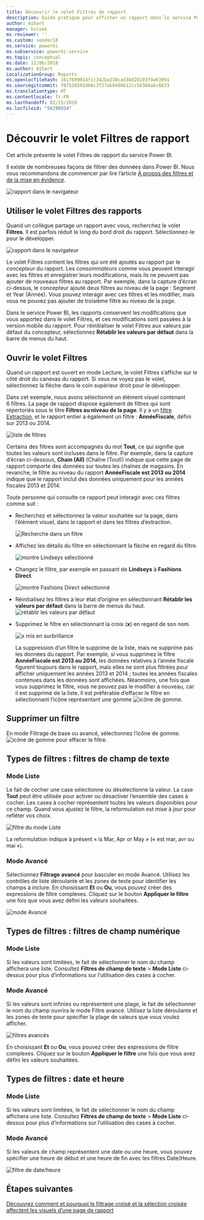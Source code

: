 ```yaml
---
title: Découvrir le volet Filtres de rapport
description: Guide pratique pour afficher un rapport dans le service Power BI pour les consommateurs
author: mihart
manager: kvivek
ms.reviewer: ''
ms.custom: seodec18
ms.service: powerbi
ms.subservice: powerbi-service
ms.topic: conceptual
ms.date: 12/06/2018
ms.author: mihart
LocalizationGroup: Reports
ms.openlocfilehash: 161f699014fcc342ba238cad38d28103f9a63991
ms.sourcegitcommit: f07520591db6c3f27ab6490612cc56384abc6633
ms.translationtype: HT
ms.contentlocale: fr-FR
ms.lasthandoff: 02/15/2019
ms.locfileid: "56298934"
---
```

# <a name="take-a-tour-of-the-report-filters-pane"></a>Découvrir le volet Filtres de rapport
Cet article présente le volet Filtres de rapport du service Power BI.

Il existe de nombreuses façons de filtrer des données dans Power BI. Nous vous recommandons de commencer par lire l’article [À propos des filtres et de la mise en évidence](../power-bi-reports-filters-and-highlighting.md).

![rapport dans le navigateur](media/end-user-report-filter/power-bi-browser.png)

## <a name="working-with-the-report-filters-pane"></a>Utiliser le volet Filtres des rapports
Quand un collègue partage un rapport avec vous, recherchez le volet **Filtres**. Il est parfois réduit le long du bord droit du rapport. Sélectionnez-le pour le développer.   

![rapport dans le navigateur](media/end-user-report-filter/power-bi-expanded.png)

Le volet Filtres contient les filtres qui ont été ajoutés au rapport par le *concepteur* du rapport. Les *consommateurs* comme vous peuvent interagir avec les filtres et enregistrer leurs modifications, mais ils ne peuvent pas ajouter de nouveaux filtres au rapport. Par exemple, dans la capture d’écran ci-dessus, le concepteur ajouté deux filtres au niveau de la page : Segment et Year (Année). Vous pouvez interagir avec ces filtres et les modifier, mais vous ne pouvez pas ajouter de troisième filtre au niveau de la page.

Dans le service Power BI, les rapports conservent les modifications que vous apportez dans le volet Filtres, et ces modifications sont passées à la version mobile du rapport. Pour réinitialiser le volet Filtres aux valeurs par défaut du concepteur, sélectionnez **Rétablir les valeurs par défaut** dans la barre de menus du haut.     

## <a name="open-the-filters-pane"></a>Ouvrir le volet Filtres
Quand un rapport est ouvert en mode Lecture, le volet Filtres s’affiche sur le côté droit du canevas du rapport. Si vous ne voyez pas le volet, sélectionnez la flèche dans le coin supérieur droit pour le développer.  

Dans cet exemple, nous avons sélectionné un élément visuel contenant 6 filtres. La page de rapport dispose également de filtres qui sont répertoriés sous le titre **Filtres au niveau de la page**. Il y a un [filtre Extraction](../power-bi-report-add-filter.md), et le rapport entier a également un filtre :  **AnnéeFiscale**, défini sur 2013 ou 2014.

![liste de filtres](media/end-user-report-filter/power-bi-filter-list.png)

Certains des filtres sont accompagnés du mot **Tout**, ce qui signifie que toutes les valeurs sont incluses dans le filtre.  Par exemple, dans la capture d’écran ci-dessous, **Chain (All)** (Chaîne (Tout)) indique que cette page de rapport comporte des données sur toutes les chaînes de magasins.  En revanche, le filtre au niveau du rapport **AnnéeFiscale est 2013 ou 2014** indique que le rapport inclut des données uniquement pour les années fiscales 2013 et 2014.

Toute personne qui consulte ce rapport peut interagir avec ces filtres comme suit :

- Recherchez et sélectionnez la valeur souhaitée sur la page, dans l’élément visuel, dans le rapport et dans les filtres d’extraction. 

    ![Recherche dans un filtre](media/end-user-report-filter/power-bi-filter-search.png)

- Affichez les détails du filtre en sélectionnant la flèche en regard du filtre.
  
   ![montre Lindseys sélectionné](media/end-user-report-filter/power-bi-expan-filter.png)
* Changez le filtre, par exemple en passant de **Lindseys** à **Fashions Direct**.
  
     ![montre Fashions Direct sélectionné](media/end-user-report-filter/power-bi-filter-chain.png)

* Réinitialisez les filtres à leur état d’origine en sélectionnant **Rétablir les valeurs par défaut** dans la barre de menus du haut.    
    ![rétablir les valeurs par défaut](media/end-user-report-filter/power-bi-reset-to-default.png)
    
* Supprimez le filtre en sélectionnant la croix (**x**) en regard de son nom.
  
    ![x mis en surbrillance](media/end-user-report-filter/power-bi-delete-filter.png)

  La suppression d’un filtre le supprime de la liste, mais ne supprime pas les données du rapport.  Par exemple, si vous supprimez le filtre **AnnéeFiscale est 2013 ou 2014**, les données relatives à l’année fiscale figurent toujours dans le rapport, mais elles ne sont plus filtrées pour afficher uniquement les années 2013 et 2014 ; toutes les années fiscales contenues dans les données sont affichées.  Néanmoins, une fois que vous supprimez le filtre, vous ne pouvez pas le modifier à nouveau, car il est supprimé de la liste. Il est préférable d’effacer le filtre en sélectionnant l’icône représentant une gomme ![icône de gomme](media/end-user-report-filter/power-bi-eraser-icon.png).
  
  



## <a name="clear-a-filter"></a>Supprimer un filtre
 En mode Filtrage de base ou avancé, sélectionnez l’icône de gomme.  ![icône de gomme](media/end-user-report-filter/pbi_erasericon.jpg) pour effacer le filtre. 


## <a name="types-of-filters-text-field-filters"></a>Types de filtres : filtres de champ de texte
### <a name="list-mode"></a>Mode Liste
Le fait de cocher une case sélectionne ou désélectionne la valeur. La case **Tout** peut être utilisée pour activer ou désactiver l’ensemble des cases à cocher. Les cases à cocher représentent toutes les valeurs disponibles pour ce champ.  Quand vous ajustez le filtre, la reformulation est mise à jour pour refléter vos choix. 

![filtre du mode Liste](media/end-user-report-filter/power-bi-restatement-new.png)

La reformulation indique à présent « is Mar, Apr or May » (« est mar, avr ou mai »).

### <a name="advanced-mode"></a>Mode Avancé
Sélectionnez **Filtrage avancé** pour basculer en mode Avancé. Utilisez les contrôles de liste déroulante et les zones de texte pour identifier les champs à inclure. En choisissant **Et** ou **Ou**, vous pouvez créer des expressions de filtre complexes. Cliquez sur le bouton **Appliquer le filtre** une fois que vous avez défini les valeurs souhaitées.  

![mode Avancé](media/end-user-report-filter/power-bi-advanced.png)

## <a name="types-of-filters-numeric-field-filters"></a>Types de filtres : filtres de champ numérique
### <a name="list-mode"></a>Mode Liste
Si les valeurs sont limitées, le fait de sélectionner le nom du champ affichera une liste.  Consultez **Filtres de champ de texte** &gt; **Mode Liste** ci-dessus pour plus d’informations sur l’utilisation des cases à cocher.   

### <a name="advanced-mode"></a>Mode Avancé
Si les valeurs sont infinies ou représentent une plage, le fait de sélectionner le nom du champ ouvrira le mode Filtre avancé. Utilisez la liste déroulante et les zones de texte pour spécifier la plage de valeurs que vous voulez afficher. 

![filtres avancés](media/end-user-report-filter/power-bi-dropdown-and-text.png)

En choisissant **Et** ou **Ou**, vous pouvez créer des expressions de filtre complexes. Cliquez sur le bouton **Appliquer le filtre** une fois que vous avez défini les valeurs souhaitées.

## <a name="types-of-filters-date-and-time"></a>Types de filtres : date et heure
### <a name="list-mode"></a>Mode Liste
Si les valeurs sont limitées, le fait de sélectionner le nom du champ affichera une liste.  Consultez **Filtres de champ de texte** &gt; **Mode Liste** ci-dessus pour plus d’informations sur l’utilisation des cases à cocher.   

### <a name="advanced-mode"></a>Mode Avancé
Si les valeurs de champ représentent une date ou une heure, vous pouvez spécifier une heure de début et une heure de fin avec les filtres Date/Heure.  

![filtre de date/heure](media/end-user-report-filter/pbi_date-time-filters.png)


## <a name="next-steps"></a>Étapes suivantes
[Découvrez comment et pourquoi le filtrage croisé et la sélection croisée affectent les visuels d’une page de rapport](end-user-interactions.md)